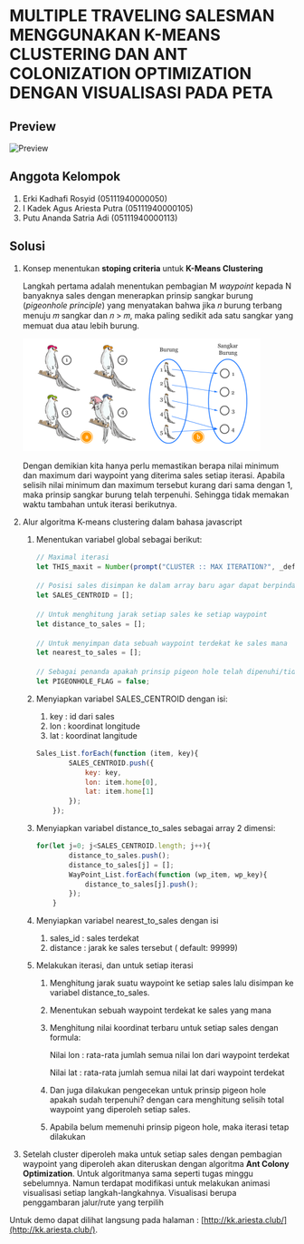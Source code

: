 # MULTIPLE TRAVELING SALESMAN MENGGUNAKAN K-MEANS CLUSTERING DAN ANT COLONIZATION OPTIMIZATION DENGAN VISUALISASI PADA PETA

## Preview
![Preview](github-img/demo.gif)


## Anggota Kelompok

1. Erki Kadhafi Rosyid (05111940000050)
2. I Kadek Agus Ariesta Putra (05111940000105)
3. Putu Ananda Satria Adi (05111940000113)

## Solusi

1. Konsep menentukan **stoping criteria** untuk **K-Means Clustering**
    
    Langkah pertama adalah menentukan pembagian M *waypoint* kepada N banyaknya sales dengan menerapkan prinsip sangkar burung (*pigeonhole principle*) yang menyatakan bahwa jika
    𝑛 burung terbang menuju 𝑚 sangkar dan 𝑛 > 𝑚, maka paling sedikit ada satu sangkar yang memuat dua atau lebih burung.
    
    ![Pigeon Hole](github-img/pigeonhole.png)
    
    Dengan demikian kita hanya perlu memastikan berapa nilai minimum dan maximum dari waypoint yang diterima sales setiap iterasi. Apabila selisih nilai minimum dan maximum tersebut kurang dari sama dengan 1, maka prinsip sangkar burung telah terpenuhi. Sehingga tidak memakan waktu tambahan untuk iterasi berikutnya.
    
2. Alur algoritma K-means clustering dalam bahasa javascript
    1. Menentukan variabel global sebagai berikut:
        
        ```jsx
        // Maximal iterasi
        let THIS_maxit = Number(prompt("CLUSTER :: MAX ITERATION?", _default="3"));
        
        // Posisi sales disimpan ke dalam array baru agar dapat berpindah
        let SALES_CENTROID = [];
        
        // Untuk menghitung jarak setiap sales ke setiap waypoint
        let distance_to_sales = [];
        
        // Untuk menyimpan data sebuah waypoint terdekat ke sales mana
        let nearest_to_sales = [];
        
        // Sebagai penanda apakah prinsip pigeon hole telah dipenuhi/tidak
        let PIGEONHOLE_FLAG = false;
        ```
        
    2. Menyiapkan variabel SALES_CENTROID dengan isi:
        1. key : id dari sales
        2. lon : koordinat longitude
        3. lat : koordinat langitude
        
        ```jsx
        Sales_List.forEach(function (item, key){
        		SALES_CENTROID.push({
        			key: key,
        			lon: item.home[0],
        			lat: item.home[1]
        		});
        	});
        ```
        
    3. Menyiapkan variabel distance_to_sales sebagai array 2 dimensi:
        
        ```jsx
        for(let j=0; j<SALES_CENTROID.length; j++){
        		distance_to_sales.push();
        		distance_to_sales[j] = [];
        		WayPoint_List.forEach(function (wp_item, wp_key){
        			distance_to_sales[j].push();
        		});
        	}
        ```
        
    4. Menyiapkan variabel nearest_to_sales dengan isi
        1. sales_id : sales terdekat
        2. distance : jarak ke sales tersebut ( default: 99999)
    5. Melakukan iterasi, dan untuk setiap iterasi
        1. Menghitung jarak suatu waypoint ke setiap sales lalu disimpan ke variabel distance_to_sales.
        2. Menentukan sebuah waypoint terdekat ke sales yang mana
        3. Menghitung nilai koordinat terbaru untuk setiap sales dengan formula:
            
            Nilai lon : rata-rata jumlah semua nilai lon dari waypoint terdekat
            
            Nilai lat : rata-rata jumlah semua nilai lat dari waypoint terdekat
            
        4. Dan juga dilakukan pengecekan untuk prinsip pigeon hole apakah sudah terpenuhi? dengan cara menghitung selisih total waypoint yang diperoleh setiap sales.
        5. Apabila belum memenuhi prinsip pigeon hole, maka iterasi tetap dilakukan
    
3. Setelah cluster diperoleh maka untuk setiap sales dengan pembagian waypoint yang diperoleh akan diteruskan dengan algoritma **Ant Colony Optimization**. Untuk algoritmanya sama seperti tugas minggu sebelumnya. Namun terdapat modifikasi untuk melakukan animasi visualisasi setiap langkah-langkahnya. Visualisasi berupa penggambaran jalur/rute yang terpilih

Untuk demo dapat dilihat langsung pada halaman : [http://kk.ariesta.club/](http://kk.ariesta.club/).